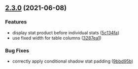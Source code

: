 ## [2.3.0](https://github.com/jgmcelwain/pvpiv/compare/v2.2.0...v2.3.0) (2021-06-08)


### Features

* display stat product before individual stats ([5c134fa](https://github.com/jgmcelwain/pvpiv/commits/5c134fae7843c9b639c994b167d442edfe6d7305))
* use fixed width for table columns ([3287ea1](https://github.com/jgmcelwain/pvpiv/commits/3287ea111f7209e8118716c9edc212eb3554cbaf))


### Bug Fixes

* correctly apply conditional shadow stat padding ([9bbd95b](https://github.com/jgmcelwain/pvpiv/commits/9bbd95b6934716cdceabf6a6a5b0758071c3d092))
